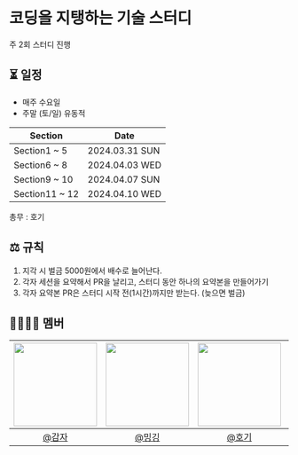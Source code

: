 # 코딩을 지탱하는 기술 스터디

주 2회 스터디 진행

## ⏳ 일정
- 매주 수요일
- 주말 (토/일) 유동적

| Section  |Date| 
|----------|--|
| Section1 ~ 5 |2024.03.31 SUN|
| Section6 ~ 8 |2024.04.03 WED|
| Section9 ~ 10 |2024.04.07 SUN|
| Section11 ~ 12 |2024.04.10 WED|

총무 : 호기

## ⚖️ 규칙
1. 지각 시 벌금 5000원에서 배수로 늘어난다.
2. 각자 세션을 요약해서 PR을 날리고, 스터디 동안 하나의 요약본을 만들어가기
3. 각자 요약본 PR은 스터디 시작 전(1시간)까지만 받는다. (늦으면 벌금)

## 👨‍👨‍👦‍👦 멤버
| <img src="https://avatars.githubusercontent.com/jihunParkkk" width=150> | <img src="https://avatars.githubusercontent.com/Eunice991217" width=150> | <img src="https://avatars.githubusercontent.com/hoyeonyy" width=150> | <img src="https://avatars.githubusercontent.com/kkosang" width=150> | <img src="https://avatars.githubusercontent.com/SongGwanSeok" width=150> | <img src="https://avatars.githubusercontent.com/FLU0RITE" width=150> | <img src="https://avatars.githubusercontent.com/sgo722" width=150> |
|:--:|:--:|:--:|:--:|:--:|:--:|:--:|
|[@감자](https://github.com/jihunparkkk)|[@밍깅](https://github.com/Eunice991217)|[@호기](https://github.com/hoyeonyy)|[@꼬상](https://github.com/kkosang)|[@석마](https://github.com/SongGwanSeok)| [@썩띡](https://github.com/FLU0RITE)| [@더마포](https://github.com/sgo722)| 

